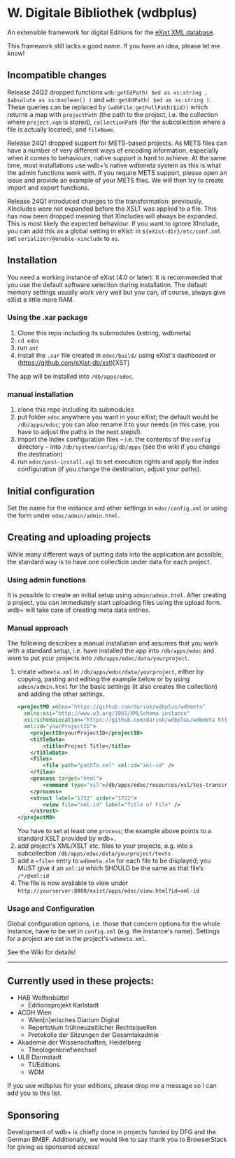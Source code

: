 # W. Digitale Bibliothek (wdbplus)

An extensible framework for digital Editions for the [eXist XML database](https://github.com/eXist-db).

This framework still lacks a good name. If you have an idea, please let me know!

## Incompatible changes

Release 24Q2 dropped functions `wdb:getEdPath( $ed as xs:string , $absolute as xs:boolean() )` and
`wdb:getEdPath( $ed as xs:string )`. These queries can be replaced by `(wdbFile:getFullPath($id))` which returns a map
with `projectPath` (the path to the project, i.e. the collection where `project.xqm` is stored), `collectionPath` (for
the subcollection where a file is actually located), and `fileName`.

Release 24Q1 dropped support for METS-based projects. As METS files can have a number of very different ways of encoding
information, especially when it comes to behaviours, native support is hard to achieve. At the same time, most
installations use wdb+’s native wdbmeta system as this is what the admin functions work with.
If you require METS support, please open an issue and provide an example of your METS files. We will then try to create
import and export functions.

Release 24Q1 introduced changes to the transformation: previously, XIncludes were not expanded before the XSLT was
applied to a file. This has now been dropped meaning that XIncludes will always be expanded. This is most likely the
expected behaviour. If you want to ignore XInclude, you can add this as a global setting in eXist: in
`${eXist-dir}/etc/conf.xml` set `serializer/@enable-xinclude` to `no`.

## Installation
You need a working instance of eXist (4.0 or later). It is recommended that you use the default software selection 
during installation. The default memory settings usually work very well but you can, of course, always give eXist a
little more RAM.
### Using the .xar package
1. Clone this repo including its submodules (xstring, wdbmeta) 
1. `cd edoc`
1. run `ant`
1. install the `.xar` file created in `edoc/build/` using eXist's dashboard or (https://github.com/eXist-db/xst)[XST]

The app will be installed into `/db/apps/edoc`.

### manual installation
1. clone this repo including its submodules
1. put folder `edoc` anywhere you want in your eXist; the default would be `/db/apps/edoc`; you can also rename it to your needs (in this case, you have to adjust the paths in the next steps!).
1. import the index configuration files – i.e. the contents of the `config` directory – into `/db/system/config/db/apps` (see the wiki if you change the destination)
1. run `edoc/post-install.xql` to set execution rights and apply the index configuration (if you change the destination, adjust your paths).

## Initial configuration
Set the name for the instance and other settings in `edoc/config.xml` or using the form under `edoc/admin/admin.html`.

## Creating and uploading projects
While many different ways of putting data into the application are possible, the standard way is to have one collection
under data for each project.

### Using admin functions
It is possible to create an initial setup using `admin/admin.html`. After creating a project, you can immediately start
uploading files using the upload form. wdb+ will take care of creating meta data entries.

### Manual approach
The following describes a manual installation and assumes that you work with a standard setup, i.e. have installed the app
into `/db/apps/edoc` and want to put your projects into `/db/apps/edoc/data/yourproject`.

1. create `wdbmeta.xml` in `/db/apps/edoc/data/yourproject`, either by copying, pasting and editing the example below or by using
`admin/admin.html` for the basic settings (it also creates the collection) and adding the other settings.
    ```XML
    <projectMD xmlns="https://github.com/dariok/wdbplus/wdbmeta"
      xmlns:xsi="http://www.w3.org/2001/XMLSchema-instance"
      xsi:schemaLocation="https://github.com/dariok/wdbplus/wdbmeta https://raw.githubusercontent.com/dariok/wdbmeta/master/wdbmeta.xsd"
      xml:id="yourProjectID">
        <projectID>yourProjectID</projectID>
        <titleData>
            <title>Project Title</title>
        </titleData>
        <files>
            <file path="pathTo.xml" xml:id="xml-id" />
        </files>
        <process target="html">
            <command type="xsl">/db/apps/edoc/resources/xsl/tei-transcript.xsl</command>
        </process>
        <struct label="1722" order="1722">
            <view file="xml-id" label="Title of File" />
        </struct>
    </projectMD>
    ```
    You have to set at least one `process`; the example above points to a standard XSLT provided by wdb+.
1. add project's XML/XSLT etc. files to your projects, e.g. into a subcollection `/db/apps/edoc/data/yourproject/texts`
1. add a `<file>` entry to `wdbmeta.xlm` for each file to be displayed; you MUST give it an `xml:id` which SHOULD be the same as that file’s `/*/@xml:id`
1. The file is now available to view under `http://yourserver:8080/exist/apps/edoc/view.html?id=xml-id`

### Usage and Configuration
Global configuration options, i.e. those that concern options for the whole instance, have to be set in `config.xml` (e.g. the instance's name).
Settings for a project are set in the project's `wdbmeta.xml`.

See the Wiki for details!

----

## Currently used in these projects:

* HAB Wolfenbüttel
  * Editionsprojekt Karlstadt
* ACDH Wien
  * Wien[n]erisches Diarium Digital
  * Repertotium frühneuzeitlicher Rechtsquellen
  * Protokolle der Sitzungen der Gesamtakadmie
* Akademie der Wissenschaften, Heidelberg
  * Theologenbriefwechsel
* ULB Darmstadt
  * TUEditions
  * WDM

If you use wdbplus for your editions, please drop me a message so I can add you to this list.

## Sponsoring

Development of wdb+ is chiefly done in projects funded by DFG and the German BMBF.
Additionally, we would like to say thank you to BrowserStack for giving us sponsored access!
